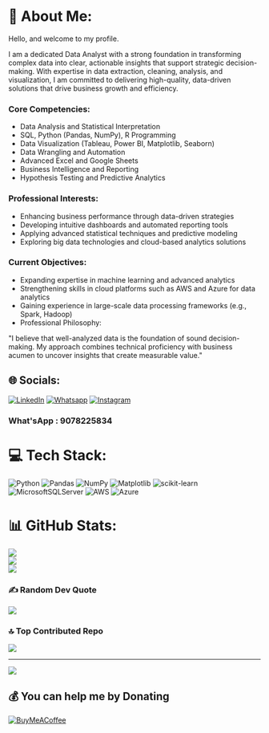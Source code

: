 # 💫 About Me:
Hello, and welcome to my profile.

I am a dedicated Data Analyst with a strong foundation in transforming complex data into clear, actionable insights that support strategic decision-making. With expertise in data extraction, cleaning, analysis, and visualization, I am committed to delivering high-quality, data-driven solutions that drive business growth and efficiency.

### Core Competencies:
- Data Analysis and Statistical Interpretation
- SQL, Python (Pandas, NumPy), R Programming
- Data Visualization (Tableau, Power BI, Matplotlib, Seaborn)
- Data Wrangling and Automation
- Advanced Excel and Google Sheets
- Business Intelligence and Reporting
- Hypothesis Testing and Predictive Analytics

### Professional Interests:
- Enhancing business performance through data-driven strategies
- Developing intuitive dashboards and automated reporting tools
- Applying advanced statistical techniques and predictive modeling
- Exploring big data technologies and cloud-based analytics solutions

### Current Objectives:
- Expanding expertise in machine learning and advanced analytics
- Strengthening skills in cloud platforms such as AWS and Azure for data analytics
- Gaining experience in large-scale data processing frameworks (e.g., Spark, Hadoop)
- Professional Philosophy:

"I believe that well-analyzed data is the foundation of sound decision-making. My approach combines technical proficiency with business acumen to uncover insights that create measurable value."

## 🌐 Socials:
[![LinkedIn](https://img.shields.io/badge/-LinkedIn-blue?logo=linkedin&logoColor=white&style=flat-square)](https://www.linkedin.com/in/rudranarayana-samal-440196360/)
[![Whatsapp](https://img.shields.io/badge/-GitHub-181717?logo=github&logoColor=white&style=flat-square)](https://wa.me/qr/I4WWMOGGBZT5G1)
[![Instagram](https://img.shields.io/badge/Instagram-%23E4405F.svg?logo=Instagram&logoColor=white)](https://instagram.com/r_n_samal) 

### What'sApp : 9078225834

# 💻 Tech Stack:
![Python](https://img.shields.io/badge/python-3670A0?style=for-the-badge&logo=python&logoColor=ffdd54) ![Pandas](https://img.shields.io/badge/pandas-%23150458.svg?style=for-the-badge&logo=pandas&logoColor=white) ![NumPy](https://img.shields.io/badge/numpy-%23013243.svg?style=for-the-badge&logo=numpy&logoColor=white) ![Matplotlib](https://img.shields.io/badge/Matplotlib-%23ffffff.svg?style=for-the-badge&logo=Matplotlib&logoColor=black) ![scikit-learn](https://img.shields.io/badge/scikit--learn-%23F7931E.svg?style=for-the-badge&logo=scikit-learn&logoColor=white) ![MicrosoftSQLServer](https://img.shields.io/badge/Microsoft%20SQL%20Server-CC2927?style=for-the-badge&logo=microsoft%20sql%20server&logoColor=white)  ![AWS](https://img.shields.io/badge/AWS-%23FF9900.svg?style=for-the-badge&logo=amazon-aws&logoColor=white) ![Azure](https://img.shields.io/badge/azure-%230072C6.svg?style=for-the-badge&logo=microsoftazure&logoColor=white)   

# 📊 GitHub Stats:
![](https://github-readme-stats.vercel.app/api?username=RudraNSamal2000&theme=dark&hide_border=false&include_all_commits=true&count_private=false)<br/>
![](https://nirzak-streak-stats.vercel.app/?user=RudraNSamal2000&theme=dark&hide_border=false)<br/>
![](https://github-readme-stats.vercel.app/api/top-langs/?username=RudraNSamal2000&theme=dark&hide_border=false&include_all_commits=true&count_private=false&layout=compact)

### ✍️ Random Dev Quote
![](https://quotes-github-readme.vercel.app/api?type=horizontal&theme=radical)

### 🔝 Top Contributed Repo
![](https://github-contributor-stats.vercel.app/api?username=RudraNSamal2000&limit=5&theme=dark&combine_all_yearly_contributions=true)

---
[![](https://visitcount.itsvg.in/api?id=RudraNSamal2000&icon=0&color=0)](https://visitcount.itsvg.in)

  ## 💰 You can help me by Donating
  [![BuyMeACoffee](https://img.shields.io/badge/Buy%20Me%20a%20Coffee-ffdd00?style=for-the-badge&logo=buy-me-a-coffee&logoColor=black)](https://buymeacoffee.com/9078225834@ybl) 

<!-- Proudly created with GPRM ( https://gprm.itsvg.in ) -->
